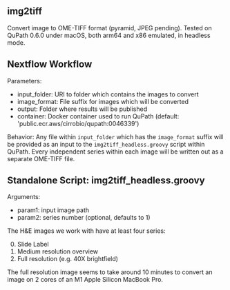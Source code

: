## img2tiff

Convert image to OME-TIFF format (pyramid, JPEG pending).
Tested on QuPath 0.6.0 under macOS, both arm64 and x86 emulated,
in headless mode.


## Nextflow Workflow

Parameters:
  - input_folder: URI to folder which contains the images to convert
  - image_format: File suffix for images which will be converted
  - output: Folder where results will be published
  - container: Docker container used to run QuPath (default: 'public.ecr.aws/cirrobio/qupath:0046339')

Behavior:
Any file within `input_folder` which has the `image_format` suffix will be provided
as an input to the `img2tiff_headless.groovy` script within QuPath.
Every independent series within each image will be written out as a separate
OME-TIFF file.


## Standalone Script: img2tiff_headless.groovy

Arguments:
  - param1: input image path
  - param2: series number (optional, defaults to 1)

The H&amp;E images we work with have at least four series:

0. Slide Label
1. Medium resolution overview
2. Full resolution (e.g. 40X brightfield)

The full resolution image seems to take around 10 minutes to
convert an image on 2 cores of an M1 Apple Silicon MacBook Pro.